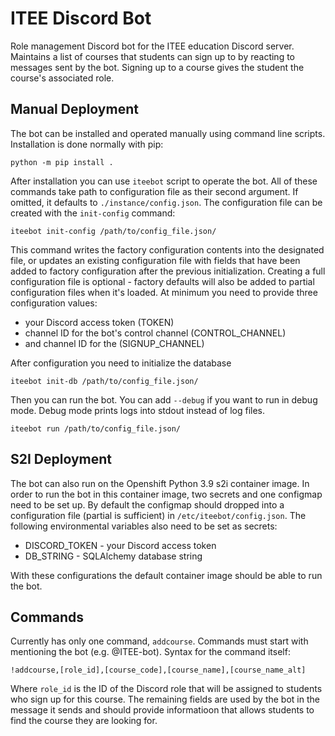 # ITEE Discord Bot

Role management Discord bot for the ITEE education Discord server. Maintains a list of courses that students can sign up to by reacting to messages sent by the bot. Signing up to a course gives the student the course's associated role.

## Manual Deployment

The bot can be installed and operated manually using command line scripts. Installation is done normally with pip:

    python -m pip install .
    
After installation you can use `iteebot` script to operate the bot. All of these commands take path to configuration file as their second argument. If omitted, it defaults to `./instance/config.json`. The configuration file can be created with the `init-config` command:

    iteebot init-config /path/to/config_file.json/
    
This command writes the factory configuration contents into the designated file, or updates an existing configuration file with fields that have been added to factory configuration after the previous initialization. Creating a full configuration file is optional - factory defaults will also be added to partial configuration files when it's loaded. At minimum you need to provide three configuration values: 

* your Discord access token (TOKEN)
* channel ID for the bot's control channel (CONTROL_CHANNEL)
* and channel ID for the (SIGNUP_CHANNEL)

After configuration you need to initialize the database 

    iteebot init-db /path/to/config_file.json/
    
Then you can run the bot. You can add `--debug` if you want to run in debug mode. Debug mode prints logs into stdout instead of log files.

    iteebot run /path/to/config_file.json/
    
## S2I Deployment

The bot can also run on the Openshift Python 3.9 s2i container image. In order to run the bot in this container image, two secrets and one configmap need to be set up. By default the configmap should dropped into a configuration file (partial is sufficient) in `/etc/iteebot/config.json`. The following environmental variables also need to be set as secrets:

* DISCORD_TOKEN - your Discord access token
* DB_STRING - SQLAlchemy database string

With these configurations the default container image should be able to run the bot.

## Commands

Currently has only one command, `addcourse`. Commands must start with mentioning the bot (e.g. @ITEE-bot). Syntax for the command itself:

    !addcourse,[role_id],[course_code],[course_name],[course_name_alt] 
    
Where `role_id` is the ID of the Discord role that will be assigned to students who sign up for this course. The remaining fields are used by the bot in the message it sends and should provide informatioon that allows students to find the course they are looking for.



